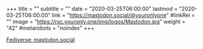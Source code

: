 +++
title = ""
subtitle = ""
date = "2020-03-25T06:00:00"
lastmod = "2020-03-25T06:00:00"
link = "https://mastodon.social/@youronlyone"
#linkRel = ""
image = "https://rsc.youronly.one/img/logos/Mastodon.jpg"
weight = "42"
#metarobots = "noindex"
+++

[Fediverse: mastodon.social](https://mastodon.social/@youronlyone "Fediverse: mastodon.social")
